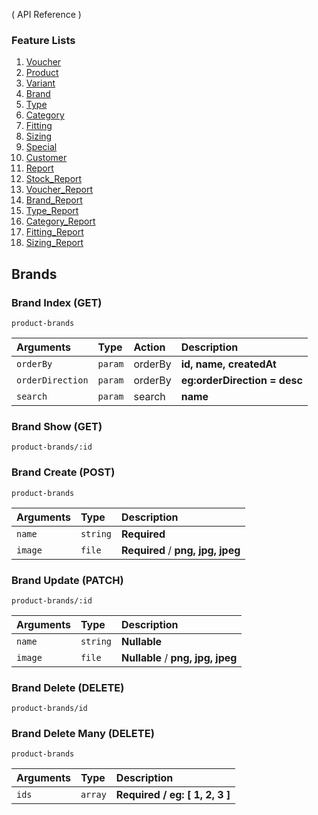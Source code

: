 ( API Reference )

### Feature Lists

1. [Voucher](VOUCHER.md)
1. [Product](PRODUCT.md)
1. [Variant](PRODUCT_VARIANT.md)
1. [Brand](PRODUCT_BRAND.md)
1. [Type](PRODUCT_TYPE.md)
1. [Category](PRODUCT_CATEGORY.md)
1. [Fitting](PRODUCT_FITTING.md)
1. [Sizing](PRODUCT_SIZING.md)
1. [Special](SPECIAL.md)
1. [Customer](CUSTOMER.md)
1. [Report](REPORT.md)
1. [Stock_Report](STOCK_REPORT.md)
1. [Voucher_Report](VOUCHER_REPORT.md)
1. [Brand_Report](BRAND_REPORT.md)
1. [Type_Report](TYPE_REPORT.md)
1. [Category_Report](CATEGORY_REPORT.md)
1. [Fitting_Report](FITTING_REPORT.md)
1. [Sizing_Report](SIZING_REPORT.md)

## Brands

### Brand Index (GET)

```
product-brands
```

| Arguments        | Type    | Action  | Description                  |
| :--------------- | :------ | :------ | :--------------------------- |
| `orderBy`        | `param` | orderBy | **id, name, createdAt**      |
| `orderDirection` | `param` | orderBy | **eg:orderDirection = desc** |
| `search`         | `param` | search  | **name**                     |

### Brand Show (GET)

```
product-brands/:id
```

### Brand Create (POST)

```
product-brands
```

| Arguments | Type     | Description                       |
| :-------- | :------- | :-------------------------------- |
| `name`    | `string` | **Required**                      |
| `image`   | `file`   | **Required** / **png, jpg, jpeg** |

### Brand Update (PATCH)

```
product-brands/:id
```

| Arguments | Type     | Description                       |
| :-------- | :------- | :-------------------------------- |
| `name`    | `string` | **Nullable**                      |
| `image`   | `file`   | **Nullable** / **png, jpg, jpeg** |

### Brand Delete (DELETE)

```
product-brands/id
```

### Brand Delete Many (DELETE)

```
product-brands
```

| Arguments | Type    | Description                            |
| :-------- | :------ | :------------------------------------- |
| `ids`     | `array` | **Required** **/** **eg: [ 1, 2, 3 ]** |
